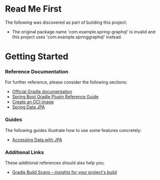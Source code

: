 # Read Me First
The following was discovered as part of building this project:

* The original package name 'com.example.spring-graphql' is invalid and this project uses 'com.example.springgraphql' instead.

# Getting Started

### Reference Documentation
For further reference, please consider the following sections:

* [Official Gradle documentation](https://docs.gradle.org)
* [Spring Boot Gradle Plugin Reference Guide](https://docs.spring.io/spring-boot/docs/2.7.0-SNAPSHOT/gradle-plugin/reference/html/)
* [Create an OCI image](https://docs.spring.io/spring-boot/docs/2.7.0-SNAPSHOT/gradle-plugin/reference/html/#build-image)
* [Spring Data JPA](https://docs.spring.io/spring-boot/docs/2.6.2/reference/htmlsingle/#boot-features-jpa-and-spring-data)

### Guides
The following guides illustrate how to use some features concretely:

* [Accessing Data with JPA](https://spring.io/guides/gs/accessing-data-jpa/)

### Additional Links
These additional references should also help you:

* [Gradle Build Scans – insights for your project's build](https://scans.gradle.com#gradle)

